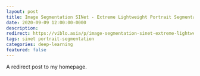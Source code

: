 ```yaml
---
layout: post
title: Image Segmentation SINet - Extreme Lightweight Portrait Segmentation - Paper Explaination and Coding Implementation
date: 2020-09-09 12:00:00-0000
description:
redirect: https://viblo.asia/p/image-segmentation-sinet-extreme-lightweight-portrait-segmentation-sinet-paper-explaination-and-coding-implementation-ORNZq1MeZ0n
tags: sinet portrait-segmentation
categories: deep-learning
featured: false
---
```


A redirect post to my homepage.

